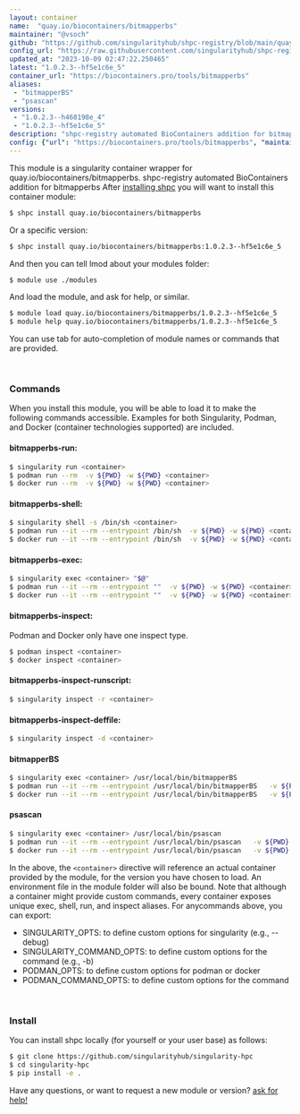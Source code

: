 ```yaml
---
layout: container
name:  "quay.io/biocontainers/bitmapperbs"
maintainer: "@vsoch"
github: "https://github.com/singularityhub/shpc-registry/blob/main/quay.io/biocontainers/bitmapperbs/container.yaml"
config_url: "https://raw.githubusercontent.com/singularityhub/shpc-registry/main/quay.io/biocontainers/bitmapperbs/container.yaml"
updated_at: "2023-10-09 02:47:22.250465"
latest: "1.0.2.3--hf5e1c6e_5"
container_url: "https://biocontainers.pro/tools/bitmapperbs"
aliases:
 - "bitmapperBS"
 - "psascan"
versions:
 - "1.0.2.3--h468198e_4"
 - "1.0.2.3--hf5e1c6e_5"
description: "shpc-registry automated BioContainers addition for bitmapperbs"
config: {"url": "https://biocontainers.pro/tools/bitmapperbs", "maintainer": "@vsoch", "description": "shpc-registry automated BioContainers addition for bitmapperbs", "latest": {"1.0.2.3--hf5e1c6e_5": "sha256:0338c4d3ef48be113a716d105822c07c36abd31a0817245d4c822aa707665f06"}, "tags": {"1.0.2.3--h468198e_4": "sha256:a2c4b026457f7f033c62f5a5c85413b478737039a20b1903625321f2b35cbdf9", "1.0.2.3--hf5e1c6e_5": "sha256:0338c4d3ef48be113a716d105822c07c36abd31a0817245d4c822aa707665f06"}, "docker": "quay.io/biocontainers/bitmapperbs", "aliases": {"bitmapperBS": "/usr/local/bin/bitmapperBS", "psascan": "/usr/local/bin/psascan"}}
---
```


This module is a singularity container wrapper for quay.io/biocontainers/bitmapperbs.
shpc-registry automated BioContainers addition for bitmapperbs
After [installing shpc](#install) you will want to install this container module:


```bash
$ shpc install quay.io/biocontainers/bitmapperbs
```

Or a specific version:

```bash
$ shpc install quay.io/biocontainers/bitmapperbs:1.0.2.3--hf5e1c6e_5
```

And then you can tell lmod about your modules folder:

```bash
$ module use ./modules
```

And load the module, and ask for help, or similar.

```bash
$ module load quay.io/biocontainers/bitmapperbs/1.0.2.3--hf5e1c6e_5
$ module help quay.io/biocontainers/bitmapperbs/1.0.2.3--hf5e1c6e_5
```

You can use tab for auto-completion of module names or commands that are provided.

<br>

### Commands

When you install this module, you will be able to load it to make the following commands accessible.
Examples for both Singularity, Podman, and Docker (container technologies supported) are included.

#### bitmapperbs-run:

```bash
$ singularity run <container>
$ podman run --rm  -v ${PWD} -w ${PWD} <container>
$ docker run --rm  -v ${PWD} -w ${PWD} <container>
```

#### bitmapperbs-shell:

```bash
$ singularity shell -s /bin/sh <container>
$ podman run --it --rm --entrypoint /bin/sh  -v ${PWD} -w ${PWD} <container>
$ docker run --it --rm --entrypoint /bin/sh  -v ${PWD} -w ${PWD} <container>
```

#### bitmapperbs-exec:

```bash
$ singularity exec <container> "$@"
$ podman run --it --rm --entrypoint ""  -v ${PWD} -w ${PWD} <container> "$@"
$ docker run --it --rm --entrypoint ""  -v ${PWD} -w ${PWD} <container> "$@"
```

#### bitmapperbs-inspect:

Podman and Docker only have one inspect type.

```bash
$ podman inspect <container>
$ docker inspect <container>
```

#### bitmapperbs-inspect-runscript:

```bash
$ singularity inspect -r <container>
```

#### bitmapperbs-inspect-deffile:

```bash
$ singularity inspect -d <container>
```


#### bitmapperBS

```bash
$ singularity exec <container> /usr/local/bin/bitmapperBS
$ podman run --it --rm --entrypoint /usr/local/bin/bitmapperBS   -v ${PWD} -w ${PWD} <container> -c " $@"
$ docker run --it --rm --entrypoint /usr/local/bin/bitmapperBS   -v ${PWD} -w ${PWD} <container> -c " $@"
```


#### psascan

```bash
$ singularity exec <container> /usr/local/bin/psascan
$ podman run --it --rm --entrypoint /usr/local/bin/psascan   -v ${PWD} -w ${PWD} <container> -c " $@"
$ docker run --it --rm --entrypoint /usr/local/bin/psascan   -v ${PWD} -w ${PWD} <container> -c " $@"
```



In the above, the `<container>` directive will reference an actual container provided
by the module, for the version you have chosen to load. An environment file in the
module folder will also be bound. Note that although a container
might provide custom commands, every container exposes unique exec, shell, run, and
inspect aliases. For anycommands above, you can export:

 - SINGULARITY_OPTS: to define custom options for singularity (e.g., --debug)
 - SINGULARITY_COMMAND_OPTS: to define custom options for the command (e.g., -b)
 - PODMAN_OPTS: to define custom options for podman or docker
 - PODMAN_COMMAND_OPTS: to define custom options for the command

<br>

### Install

You can install shpc locally (for yourself or your user base) as follows:

```bash
$ git clone https://github.com/singularityhub/singularity-hpc
$ cd singularity-hpc
$ pip install -e .
```

Have any questions, or want to request a new module or version? [ask for help!](https://github.com/singularityhub/singularity-hpc/issues)